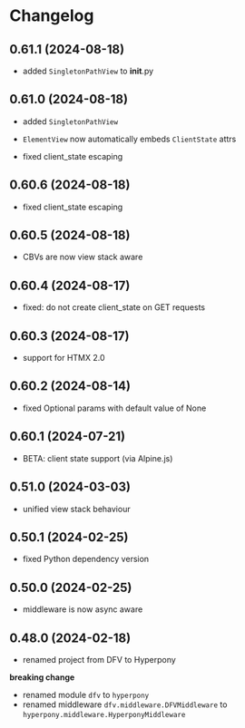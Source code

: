 # Changelog

<!-- releases -->

## 0.61.1 (2024-08-18)

- added `SingletonPathView` to __init__.py


## 0.61.0 (2024-08-18)

- added `SingletonPathView`
- `ElementView` now automatically embeds `ClientState` attrs

- fixed client_state escaping

## 0.60.6 (2024-08-18)

- fixed client_state escaping

## 0.60.5 (2024-08-18)

- CBVs are now view stack aware

## 0.60.4 (2024-08-17)

- fixed: do not create client_state on GET requests

## 0.60.3 (2024-08-17)

- support for HTMX 2.0

## 0.60.2 (2024-08-14)

- fixed Optional params with default value of None

## 0.60.1 (2024-07-21)

- BETA: client state support (via Alpine.js)

## 0.51.0 (2024-03-03)

- unified view stack behaviour

## 0.50.1 (2024-02-25)

- fixed Python dependency version

## 0.50.0 (2024-02-25)

- middleware is now async aware

## 0.48.0 (2024-02-18)

- renamed project from DFV to Hyperpony

**breaking change**

- renamed module `dfv` to `hyperpony`
- renamed middleware `dfv.middleware.DFVMiddleware` to `hyperpony.middleware.HyperponyMiddleware`


 
